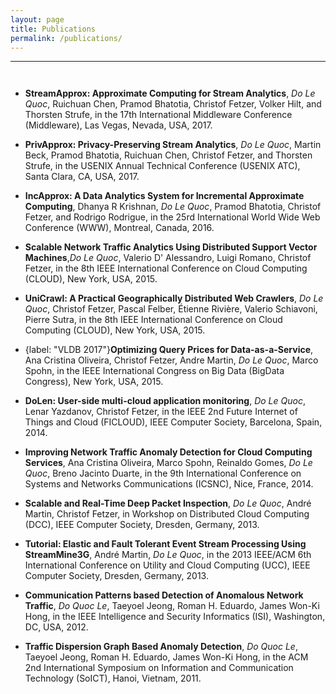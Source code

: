 ```yaml
---
layout: page
title: Publications
permalink: /publications/
---
```


-----
<hr style="height:10pt; visibility:hidden;" />

- **StreamApprox: Approximate Computing for Stream Analytics**, _Do Le Quoc_, Ruichuan Chen, Pramod Bhatotia, Christof Fetzer, Volker Hilt, and Thorsten Strufe, in the 17th International Middleware Conference (Middleware), Las Vegas, Nevada, USA, 2017.

- **PrivApprox: Privacy-Preserving Stream Analytics**, _Do Le Quoc_, Martin Beck,  Pramod Bhatotia,  Ruichuan Chen, Christof Fetzer, and Thorsten Strufe, in the USENIX Annual Technical Conference (USENIX ATC), Santa Clara, CA, USA, 2017.

- **IncApprox: A Data Analytics System for Incremental Approximate Computing**, Dhanya R Krishnan, _Do Le Quoc_, Pramod Bhatotia, Christof Fetzer, and Rodrigo Rodrigue, in the 25rd International World Wide Web Conference (WWW), Montreal, Canada, 2016.

- **Scalable Network Traffic Analytics Using Distributed Support Vector Machines**,_Do Le Quoc_, Valerio D' Alessandro, Luigi Romano, Christof Fetzer, in the 8th IEEE International Conference on Cloud Computing (CLOUD), New York, USA, 2015.

- **UniCrawl: A Practical Geographically Distributed Web Crawlers**, _Do Le Quoc_, Christof Fetzer, Pascal Felber,
    Étienne Rivière, Valerio Schiavoni, Pierre Sutra, in the 8th IEEE International Conference on Cloud Computing (CLOUD), New York, USA, 2015.

- {label: "VLDB 2017"}**Optimizing Query Prices for Data-as-a-Service**, Ana Cristina Oliveira, Christof Fetzer, Andre Martin, _Do Le Quoc_, Marco Spohn, in the IEEE International Congress on Big Data (BigData Congress), New York, USA, 2015.

- **DoLen: User-side multi-cloud application monitoring**, _Do Le Quoc_, Lenar Yazdanov, Christof Fetzer, in the IEEE 2nd Future Internet of Things and Cloud (FICLOUD), IEEE Computer Society, Barcelona, Spain, 2014.

- **Improving Network Traffic Anomaly Detection for Cloud Computing Services**, Ana Cristina Oliveira, Marco Spohn, Reinaldo Gomes, _Do Le Quoc_, Breno Jacinto Duarte, in the 9th International Conference on Systems and Networks Communications (ICSNC), Nice, France, 2014.

- **Scalable and Real-Time Deep Packet Inspection**, _Do Le Quoc_, André Martin, Christof Fetzer, in Workshop on Distributed Cloud Computing (DCC), IEEE Computer Society, Dresden, Germany, 2013.

- **Tutorial: Elastic and Fault Tolerant Event Stream Processing Using StreamMine3G**, André Martin, _Do Le Quoc_, in the 2013 IEEE/ACM 6th International Conference on Utility and Cloud Computing (UCC), IEEE Computer Society, Dresden, Germany, 2013.

- **Communication Patterns based Detection of Anomalous Network Traffic**, _Do Quoc Le_, Taeyoel Jeong, Roman H. Eduardo, James Won-Ki Hong, in the IEEE Intelligence and Security Informatics (ISI), Washington, DC, USA, 2012.

- **Traffic Dispersion Graph Based Anomaly Detection**, _Do Quoc Le_, Taeyoel Jeong, Roman H. Eduardo, James Won-Ki Hong, in the ACM 2nd International Symposium on Information and Communication Technology (SoICT), Hanoi, Vietnam, 2011.
